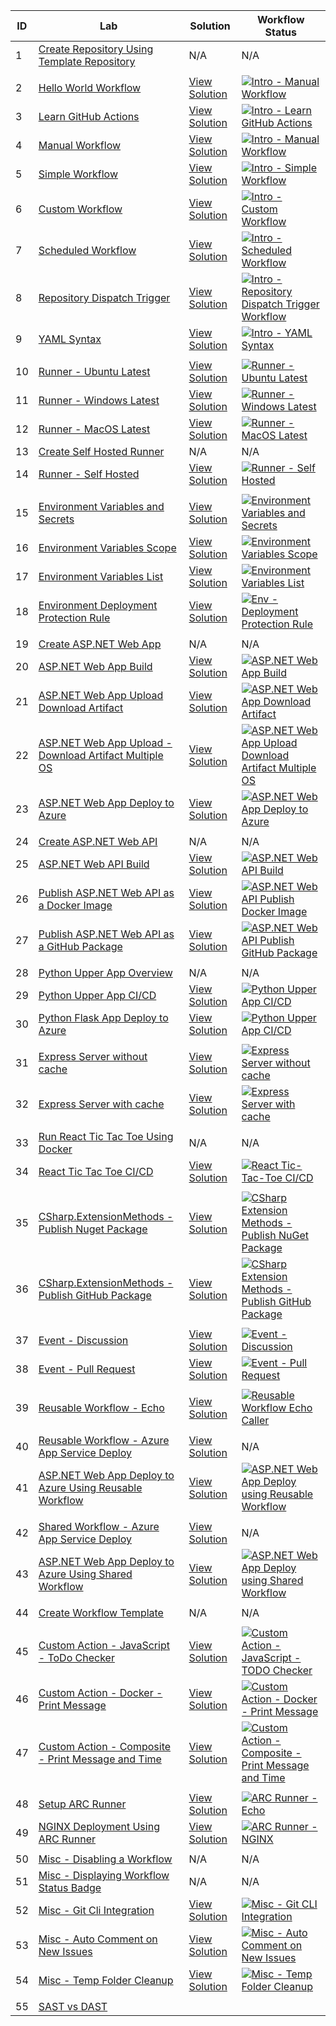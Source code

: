 | ID  | Lab                                                | Solution                                      | Workflow Status                                                                                      |
|-----|----------------------------------------------------|------------------------------------------------|-------------------------------------------------------------------------------------------------------|
| 1   | [Create Repository Using Template Repository](./labs/intro/template-repository/lab.md) | N/A                                              | N/A                                                                                                  |
|     |            |            |            |            |
| 2   | [Hello World Workflow](./labs/intro/hello-world/lab.md) | [View Solution](./labs/intro/hello-world/solution.md) | [![Intro - Manual Workflow](https://github.com/prasadhonrao/github-actions-workshop/actions/workflows/intro-hello-world-workflow.yml/badge.svg)](https://github.com/prasadhonrao/github-actions-workshop/actions/workflows/intro-hello-world-workflow.yml) |
| 3   | [Learn GitHub Actions](./labs/intro/learn-github-actions/lab.md) | [View Solution](./labs/intro/learn-github-actions/solution.md) | [![Intro - Learn GitHub Actions](https://github.com/prasadhonrao/github-actions-workshop/actions/workflows/intro-learn-github-actions.yml/badge.svg)](https://github.com/prasadhonrao/github-actions-workshop/actions/workflows/intro-learn-github-actions.yml) |
| 4   | [Manual Workflow](./labs/intro/manual-workflow/lab.md) | [View Solution](./labs/intro/manual-workflow/solution.md) | [![Intro - Manual Workflow](https://github.com/prasadhonrao/github-actions-workshop/actions/workflows/intro-manual-workflow.yml/badge.svg)](https://github.com/prasadhonrao/github-actions-workshop/actions/workflows/intro-manual-workflow.yml) |
| 5   | [Simple Workflow](./labs/intro/simple-workflow/lab.md) | [View Solution](./labs/intro/simple-workflow/solution.md) | [![Intro - Simple Workflow](https://github.com/prasadhonrao/github-actions-workshop/actions/workflows/intro-simple-workflow.yml/badge.svg)](https://github.com/prasadhonrao/github-actions-workshop/actions/workflows/intro-simple-workflow.yml) |
| 6   | [Custom Workflow](./labs/intro/custom-workflow/lab.md) | [View Solution](./labs/intro/custom-workflow/solution.md) | [![Intro - Custom Workflow](https://github.com/prasadhonrao/github-actions-workshop/actions/workflows/intro-custom-workflow.yml/badge.svg)](https://github.com/prasadhonrao/github-actions-workshop/actions/workflows/intro-custom-workflow.yml) |
| 7   | [Scheduled Workflow](./labs/intro/scheduled-workflow/lab.md) | [View Solution](./labs/intro/scheduled-workflow/solution.md) | [![Intro - Scheduled Workflow](https://github.com/prasadhonrao/github-actions-workshop/actions/workflows/intro-scheduled-workflow.yml/badge.svg)](https://github.com/prasadhonrao/github-actions-workshop/actions/workflows/intro-scheduled-workflow.yml) |
| 8   | [Repository Dispatch Trigger](./labs/intro/repository-dispatch-trigger/lab.md) | [View Solution](./labs/intro/repository-dispatch-trigger/solution.md) | [![Intro - Repository Dispatch Trigger Workflow](https://github.com/prasadhonrao/github-actions-workshop/actions/workflows/intro-repository-dispatch-trigger-workflow.yml/badge.svg)](https://github.com/prasadhonrao/github-actions-workshop/actions/workflows/intro-repository-dispatch-trigger-workflow.yml) |
| 9   | [YAML Syntax](./labs/intro/yaml-syntax/lab.md)     | [View Solution](./labs/intro/yaml-syntax/solution.md) | [![Intro - YAML Syntax](https://github.com/prasadhonrao/github-actions-workshop/actions/workflows/intro-yaml-syntax.yml/badge.svg)](https://github.com/prasadhonrao/github-actions-workshop/actions/workflows/intro-yaml-syntax.yml) |
|     |            |            |            |            |
| 10   | [Runner - Ubuntu Latest](./labs/runners/ubuntu-latest/lab.md) | [View Solution](./labs/runners/ubuntu-latest/solution.md) | [![Runner - Ubuntu Latest](https://github.com/prasadhonrao/github-actions-workshop/actions/workflows/runner-ubuntu-latest.yml/badge.svg)](https://github.com/prasadhonrao/github-actions-workshop/actions/workflows/runner-ubuntu-latest.yml) |
| 11   | [Runner - Windows Latest](./labs/runners/windows-latest/lab.md) | [View Solution](./labs/runners/windows-latest/solution.md) | [![Runner - Windows Latest](https://github.com/prasadhonrao/github-actions-workshop/actions/workflows/runner-windows-latest.yml/badge.svg)](https://github.com/prasadhonrao/github-actions-workshop/actions/workflows/runner-windows-latest.yml) |
| 12   | [Runner - MacOS Latest](./labs/runners/macos-latest/lab.md) | [View Solution](./labs/runners/macos-latest/solution.md) | [![Runner - MacOS Latest](https://github.com/prasadhonrao/github-actions-workshop/actions/workflows/runner-macos-latest.yml/badge.svg)](https://github.com/prasadhonrao/github-actions-workshop/actions/workflows/runner-macos-latest.yml) |
| 13   | [Create Self Hosted Runner](./labs/runners/create-self-hosted-runner/lab.md) | N/A                                              | N/A                                                                                                  |
| 14   | [Runner - Self Hosted](./labs/runners/self-hosted/lab.md) | [View Solution](./labs/runners/self-hosted/solution.md) | [![Runner - Self Hosted](https://github.com/prasadhonrao/github-actions-workshop/actions/workflows/runner-self-hosted.yml/badge.svg)](https://github.com/prasadhonrao/github-actions-workshop/actions/workflows/runner-self-hosted.yml) |
|     |            |            |            |            |
| 15   | [Environment Variables and Secrets](./labs/env-var-secrets/env-var-secrets/lab.md) | [View Solution](./labs/env-var-secrets/env-var-secrets/solution.md) | [![Environment Variables and Secrets](https://github.com/prasadhonrao/github-actions-workshop/actions/workflows/env-var-secrets.yml/badge.svg)](https://github.com/prasadhonrao/github-actions-workshop/actions/workflows/env-var-secrets.yml) |
| 16   | [Environment Variables Scope](./labs/env-var-secrets/scope/lab.md) | [View Solution](./labs/env-var-secrets/scope/solution.md) | [![Environment Variables Scope](https://github.com/prasadhonrao/github-actions-workshop/actions/workflows/env-var-scope.yml/badge.svg)](https://github.com/prasadhonrao/github-actions-workshop/actions/workflows/env-var-scope.yml) |
| 17   | [Environment Variables List](./labs/env-var-secrets/list/lab.md) | [View Solution](./labs/env-var-secrets/list/solution.md) | [![Environment Variables List](https://github.com/prasadhonrao/github-actions-workshop/actions/workflows/env-var-list.yml/badge.svg)](https://github.com/prasadhonrao/github-actions-workshop/actions/workflows/env-var-list.yml) |
| 18   | [Environment Deployment Protection Rule](./labs/env-var-secrets/deployment-protection-rule/lab.md) | [View Solution](./labs/env-var-secrets/deployment-protection-rule/solution.md) | [![Env - Deployment Protection Rule](https://github.com/prasadhonrao/github-actions-workshop/actions/workflows/env-deployment-protection-rule.yml/badge.svg)](https://github.com/prasadhonrao/github-actions-workshop/actions/workflows/env-deployment-protection-rule.yml) |
|     |            |            |            |            |
| 19   | [Create ASP.NET Web App](./labs/aspnet-webapp/create-webapp/lab.md) | N/A                                              | N/A                                                                                                  |
| 20   | [ASP.NET Web App Build](./labs/aspnet-webapp/build/lab.md) | [View Solution](./labs/aspnet-webapp/build/solution.md) | [![ASP.NET Web App Build](https://github.com/prasadhonrao/github-actions-workshop/actions/workflows/aspnet-webapp-build.yml/badge.svg)](https://github.com/prasadhonrao/github-actions-workshop/actions/workflows/aspnet-webapp-build.yml) |
| 21   | [ASP.NET Web App Upload Download Artifact](./labs/aspnet-webapp/upload-download-artifact/lab.md) | [View Solution](./labs/aspnet-webapp/upload-download-artifact/solution.md) | [![ASP.NET Web App Download Artifact](https://github.com/prasadhonrao/github-actions-workshop/actions/workflows/aspnet-webapp-upload-download-artifact.yml/badge.svg)](https://github.com/prasadhonrao/github-actions-workshop/actions/workflows/aspnet-webapp-upload-download-artifact.yml) |
| 22   | [ASP.NET Web App Upload - Download Artifact Multiple OS](./labs/aspnet-webapp/upload-download-artifact-multiple-os/lab.md) | [View Solution](./labs/aspnet-webapp/upload-download-artifact-multiple-os/solution.md) | [![ASP.NET Web App Upload Download Artifact Multiple OS](https://github.com/prasadhonrao/github-actions-workshop/actions/workflows/aspnet-webapp-upload-download-artifact-multiple-os.yml/badge.svg)](https://github.com/prasadhonrao/github-actions-workshop/actions/workflows/aspnet-webapp-upload-download-artifact-multiple-os.yml) |
| 23   | [ASP.NET Web App Deploy to Azure](./labs/aspnet-webapp/deploy-to-azure/lab.md) | [View Solution](./labs/aspnet-webapp/deploy-to-azure/solution.md) | [![ASP.NET Web App Deploy to Azure](https://github.com/prasadhonrao/github-actions-workshop/actions/workflows/aspnet-webapp-deploy-to-azure.yml/badge.svg)](https://github.com/prasadhonrao/github-actions-workshop/actions/workflows/aspnet-webapp-deploy-to-azure.yml) |
|     |            |            |            |            |
| 24   | [Create ASP.NET Web API](./labs/aspnet-webapi/create-aspnet-webapi-lab.md) | N/A                                              | N/A                                                                                                  |
| 25   | [ASP.NET Web API Build](./labs/aspnet-webapi/build/lab.md) | [View Solution](./labs/aspnet-webapi/build/solution.md) | [![ASP.NET Web API Build](https://github.com/prasadhonrao/github-actions-workshop/actions/workflows/aspnet-webapi-build.yml/badge.svg)](https://github.com/prasadhonrao/github-actions-workshop/actions/workflows/aspnet-webapi-build.yml) |
| 26   | [Publish ASP.NET Web API as a Docker Image](./labs/aspnet-webapi/publish-docker-image/lab.md) | [View Solution](./labs/aspnet-webapi/publish-docker-image/solution.md) | [![ASP.NET Web API Publish Docker Image](https://github.com/prasadhonrao/github-actions-workshop/actions/workflows/aspnet-webapi-publish-docker-image.yml/badge.svg)](https://github.com/prasadhonrao/github-actions-workshop/actions/workflows/aspnet-webapi-publish-docker-image.yml) |
| 27   | [Publish ASP.NET Web API as a GitHub Package](./labs/aspnet-webapi/publish-github-package/lab.md) | [View Solution](./labs/aspnet-webapi/publish-github-package/solution.md) | [![ASP.NET Web API Publish GitHub Package](https://github.com/prasadhonrao/github-actions-workshop/actions/workflows/aspnet-webapi-publish-github-package.yml/badge.svg)](https://github.com/prasadhonrao/github-actions-workshop/actions/workflows/aspnet-webapi-publish-github-package.yml) |
|     |            |            |            |            |
| 28   | [Python Upper App Overview](./labs/python/upper-app/app-overview.md) | N/A                                              | N/A                                                                                                  |
| 29   | [Python Upper App CI/CD](./labs/python/upper-app/lab.md) | [View Solution](./labs/python/upper-app/solution.md) | [![Python Upper App CI/CD](https://github.com/prasadhonrao/github-actions-workshop/actions/workflows/python-upper-app-ci-cd.yml/badge.svg)](https://github.com/prasadhonrao/github-actions-workshop/actions/workflows/python-upper-app-ci-cd.yml) |
| 30   | [Python Flask App Deploy to Azure](./labs/python/flask-app-deploy-to-azure/lab.md) | [View Solution](./labs/python/flask-app-deploy-to-azure/solution.md) | [![Python Upper App CI/CD](https://github.com/prasadhonrao/github-actions-workshop/actions/workflows/python-flask-app-deploy-to-azure.yml/badge.svg)](https://github.com/prasadhonrao/github-actions-workshop/actions/workflows/python-upper-app-ci-cd.yml) |
|     |            |            |            |            |
| 31   | [Express Server without cache](./labs/caching/lab.md) | [View Solution](./labs/caching/solution-no-cache.md) | [![Express Server without cache](https://github.com/prasadhonrao/github-actions-workshop/actions/workflows/express-server-without-cache.yml/badge.svg)](https://github.com/prasadhonrao/github-actions-workshop/actions/workflows/express-server-without-cache.yml) |
| 32   | [Express Server with cache](./labs/caching/lab.md) | [View Solution](./labs/caching/solution-with-cache.md) | [![Express Server with cache](https://github.com/prasadhonrao/github-actions-workshop/actions/workflows/express-server-with-cache.yml/badge.svg)](https://github.com/prasadhonrao/github-actions-workshop/actions/workflows/express-server-with-cache.yml) |
|     |            |            |            |            |
| 33   | [Run React Tic Tac Toe Using Docker](./labs/react-tic-tac-toe/run-using-docker.md) | N/A                                              | N/A                                                                                                  |
| 34   | [React Tic Tac Toe CI/CD](./labs/react-tic-tac-toe/lab.md) | [View Solution](./labs/react-tic-tac-toe/solution.md) | [![React Tic-Tac-Toe CI/CD](https://github.com/prasadhonrao/github-actions-workshop/actions/workflows/react-tic-tac-toe-ci-cd.yml/badge.svg)](https://github.com/prasadhonrao/github-actions-workshop/actions/workflows/react-tic-tac-toe-ci-cd.yml) |
|     |            |            |            |            |
| 35   | [CSharp.ExtensionMethods - Publish Nuget Package ](./labs/csharp-extension-methods/publish-nuget-package/lab.md) | [View Solution](./labs/csharp-extension-methods/publish-nuget-package/solution.md) | [![CSharp Extension Methods - Publish NuGet Package](https://github.com/prasadhonrao/github-actions-workshop/actions/workflows/csharp-extension-methods-publish-nuget-package.yml/badge.svg)](https://github.com/prasadhonrao/github-actions-workshop/actions/workflows/csharp-extension-methods-publish-nuget-package.yml) |
| 36   | [CSharp.ExtensionMethods - Publish GitHub Package ](./labs/csharp-extension-methods/publish-github-package/lab.md) | [View Solution](./labs/csharp-extension-methods/publish-github-package/solution.md) | [![CSharp Extension Methods - Publish GitHub Package](https://github.com/prasadhonrao/github-actions-workshop/actions/workflows/csharp-extension-methods-publish-github-package.yml/badge.svg)](https://github.com/prasadhonrao/github-actions-workshop/actions/workflows/csharp-extension-methods-publish-github-package.yml) |
|     |            |            |            |            |
| 37   | [Event - Discussion](./labs/events/discussion/lab.md) | [View Solution](./labs/events/discussion/solution.md) | [![Event - Discussion](https://github.com/prasadhonrao/github-actions-workshop/actions/workflows/event-discussion.yml/badge.svg)](https://github.com/prasadhonrao/github-actions-workshop/actions/workflows/event-discussion.yml) |
| 38   | [Event - Pull Request](./labs/events/pull-request/lab.md) | [View Solution](./labs/events/pull-request/solution.md) | [![Event - Pull Request](https://github.com/prasadhonrao/github-actions-workshop/actions/workflows/event-pull-request.yml/badge.svg)](https://github.com/prasadhonrao/github-actions-workshop/actions/workflows/event-pull-request.yml) |
|     |            |            |            |            |
| 39   | [Reusable Workflow - Echo](./labs/reusable-workflow/echo/lab.md) | [View Solution](./labs/reusable-workflow/echo/solution.md) | [![Reusable Workflow Echo Caller](https://github.com/prasadhonrao/github-actions-workshop/actions/workflows/reusable-workflow-echo-caller.yml/badge.svg)](https://github.com/prasadhonrao/github-actions-workshop/actions/workflows/reusable-workflow-echo-caller.yml) |
|     |            |            |            |            |
| 40   | [Reusable Workflow - Azure App Service Deploy](./labs/reusable-workflow/azure-app-service-deploy/lab.md) | [View Solution](./labs/reusable-workflow/azure-app-service-deploy/solution.md) | N/A                                                                                                  |
| 41   | [ASP.NET Web App Deploy to Azure Using Reusable Workflow](./labs/aspnet-webapp/deploy-to-azure/reusable-workflow/lab.md) | [View Solution](./labs/aspnet-webapp/deploy-to-azure/reusable-workflow/solution.md) | [![ASP.NET Web App Deploy using Reusable Workflow](https://github.com/prasadhonrao/github-actions-workshop/actions/workflows/aspnet-webapp-deploy-to-azure-using-reusable-workflow.yml/badge.svg)](https://github.com/prasadhonrao/github-actions-workshop/actions/workflows/aspnet-webapp-deploy-to-azure-using-reusable-workflow.yml) |
|     |            |            |            |            |
| 42   | [Shared Workflow - Azure App Service Deploy](./labs/shared-workflow/azure-app-service-deploy/lab.md) | [View Solution](./labs/shared-workflow/azure-app-service-deploy/solution.md) | N/A                                                                                                  |
| 43   | [ASP.NET Web App Deploy to Azure Using Shared Workflow](./labs/aspnet-webapp/deploy-to-azure/shared-workflow/lab.md) | [View Solution](./labs/aspnet-webapp/deploy-to-azure/shared-workflow/solution.md) | [![ASP.NET Web App Deploy using Shared Workflow](https://github.com/prasadhonrao/github-actions-workshop/actions/workflows/aspnet-webapp-deploy-to-azure-using-shared-workflow.yml/badge.svg)](https://github.com/prasadhonrao/github-actions-workshop/actions/workflows/aspnet-webapp-deploy-to-azure-using-shared-workflow.yml) |
|     |            |            |            |            |
| 44   | [Create Workflow Template](./labs/workflow-templates/create-workflow-template/lab.md) | N/A                                              | N/A                                                                                                  |
|     |            |            |            |            |
| 45   | [Custom Action - JavaScript - ToDo Checker](./labs/custom-actions/javascript-actions/todo-checker/lab.md) | [View Solution](./labs/custom-actions/javascript-actions/todo-checker/solution.md) | [![Custom Action - JavaScript - TODO Checker](https://github.com/prasadhonrao/github-actions-workshop/actions/workflows/custom-action-javascript-todo-checker.yml/badge.svg)](https://github.com/prasadhonrao/github-actions-workshop/actions/workflows/custom-action-javascript-todo-checker.yml) |
| 46   | [Custom Action - Docker - Print Message](./labs/custom-actions/docker-actions/print-message/lab.md) | [View Solution](./labs/custom-actions/docker-actions/print-message/solution.md) | [![Custom Action - Docker - Print Message](https://github.com/prasadhonrao/github-actions-workshop/actions/workflows/custom-action-docker-print-message.yml/badge.svg)](https://github.com/prasadhonrao/github-actions-workshop/actions/workflows/custom-action-docker-print-message.yml) |
| 47   | [Custom Action - Composite - Print Message and Time](./labs/custom-actions/composite-actions/print-message-and-time/lab.md) | [View Solution](./labs/custom-actions/composite-actions/print-message-and-time/solution.md) | [![Custom Action - Composite - Print Message and Time](https://github.com/prasadhonrao/github-actions-workshop/actions/workflows/custom-action-composite-print-message-and-time.yml/badge.svg)](https://github.com/prasadhonrao/github-actions-workshop/actions/workflows/custom-action-composite-print-message-and-time.yml) |
|     |            |            |            |            |
| 48   | [Setup ARC Runner](./labs/k8s/setup-arc-runner/lab.md) | [View Solution](./labs/k8s/setup-arc-runner/solution.md) | [![ARC Runner - Echo](https://github.com/prasadhonrao/github-actions-workshop/actions/workflows/arc-runner-echo.yml/badge.svg)](https://github.com/prasadhonrao/github-actions-workshop/actions/workflows/arc-runner-echo.yml) |
| 49   | [NGINX Deployment Using ARC Runner](./labs/k8s/nginx-deployment/lab.md) | [View Solution](./labs/k8s/nginx-deployment/solution.md) | [![ARC Runner - NGINX](https://github.com/prasadhonrao/github-actions-workshop/actions/workflows/arc-runner-nginx.yml/badge.svg)](https://github.com/prasadhonrao/github-actions-workshop/actions/workflows/arc-runner-nginx.yml) |
|     |            |            |            |            |
| 50   | [Misc - Disabling a Workflow](./labs/misc/disabling-a-workflow/lab.md) | N/A                                              | N/A                                                                                                  |
| 51   | [Misc - Displaying Workflow Status Badge](./labs/misc/displaying-workflow-status-badge/lab.md) | N/A                                              | N/A                                                                                                  |
| 52   | [Misc - Git Cli Integration](./labs/misc/git-cli-integration/lab.md) | [View Solution](./labs/misc/git-cli-integration/solution.md) | [![Misc - Git CLI Integration](https://github.com/prasadhonrao/github-actions-workshop/actions/workflows/misc-git-cli-integration.yml/badge.svg)](https://github.com/prasadhonrao/github-actions-workshop/actions/workflows/misc-git-cli-integration.yml) |
| 53   | [Misc - Auto Comment on New Issues](./labs/misc/auto-comment/lab.md) | [View Solution](./labs/misc/auto-comment/solution.md) | [![Misc - Auto Comment on New Issues](https://github.com/prasadhonrao/github-actions-workshop/actions/workflows/misc-auto-comment-on-new-issues.yml/badge.svg)](https://github.com/prasadhonrao/github-actions-workshop/actions/workflows/misc-auto-comment-on-new-issues.yml) |
| 54   | [Misc - Temp Folder Cleanup](./labs/misc/temp-folder-cleanup/lab.md) | [View Solution](./labs/misc/temp-folder-cleanup/solution.md) | [![Misc - Temp Folder Cleanup](https://github.com/prasadhonrao/github-actions-workshop/actions/workflows/misc-temp-folder-cleanup.yml/badge.svg)](https://github.com/prasadhonrao/github-actions-workshop/actions/workflows/misc-temp-folder-cleanup.yml) |
|     |            |            |            |            |
| 55   | [SAST vs DAST](./labs/docs/sast-vs-dast.md)        |                                                  |                                                                                                      |
